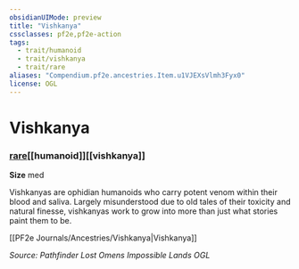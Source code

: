 ```yaml
---
obsidianUIMode: preview
title: "Vishkanya"
cssclasses: pf2e,pf2e-action
tags:
  - trait/humanoid
  - trait/vishkanya
  - trait/rare
aliases: "Compendium.pf2e.ancestries.Item.u1VJEXsVlmh3Fyx0"
license: OGL
---
```

# Vishkanya

### [rare](rare "Rare Rarity Trait")[[humanoid]][[vishkanya]]



**Size** med


Vishkanyas are ophidian humanoids who carry potent venom within their blood and saliva. Largely misunderstood due to old tales of their toxicity and natural finesse, vishkanyas work to grow into more than just what stories paint them to be.

[[PF2e Journals/Ancestries/Vishkanya|Vishkanya]]

*Source: Pathfinder Lost Omens Impossible Lands*
*OGL*